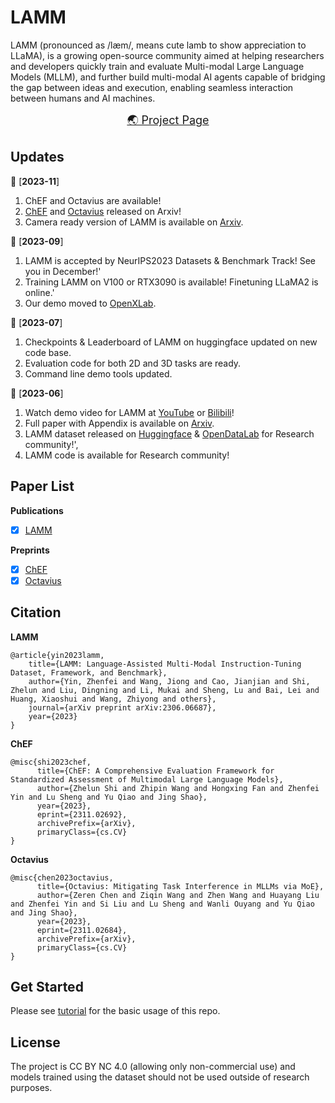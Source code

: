 # LAMM

LAMM (pronounced as /læm/, means cute lamb to show appreciation to LLaMA), is a growing open-source community aimed at helping researchers and developers quickly train and evaluate Multi-modal Large Language Models (MLLM), and further build multi-modal AI agents capable of bridging the gap between ideas and execution, enabling seamless interaction between humans and AI machines.

<p align="center">
    <font size='4'>
    <a href="https://openlamm.github.io/" target="_blank">🌏 Project Page</a>
    </font>
</p>

## Updates
📆 [**2023-11**] 
1. ChEF and Octavius are available!
2. [ChEF](https://arxiv.org/abs/2311.02692) and [Octavius](https://arxiv.org/abs/2311.02684) released on Arxiv!
3. Camera ready version of LAMM is available on [Arxiv](https://arxiv.org/abs/2306.06687).

📆 [**2023-09**]
1. LAMM is accepted by NeurIPS2023 Datasets & Benchmark Track! See you in December!'
2. Training LAMM on V100 or RTX3090 is available! Finetuning LLaMA2 is online.'
3. Our demo moved to <a href="https://openxlab.org.cn/apps/detail/LAMM/LAMM" target="_blank">OpenXLab</a>.

📆 [**2023-07**]
1.  Checkpoints & Leaderboard of LAMM on huggingface updated on new code base.
2.  Evaluation code for both 2D and 3D tasks are ready.
3.  Command line demo tools updated.

📆 [**2023-06**]
1. Watch demo video for LAMM at <a href="https://www.youtube.com/watch?v=M7XlIe8hhPk" target="_blank">YouTube</a> or <a href="https://www.bilibili.com/video/BV1kN411D7kt/" target="_blank">Bilibili</a>!
2. Full paper with Appendix is available on <a href="https://arxiv.org/abs/2306.06687" target="_blank">Arxiv</a>.
3. LAMM dataset released on <a href="https://huggingface.co/datasets/openlamm/LAMM_Dataset" target="_blank">Huggingface</a> & <a href="https://opendatalab.com/LAMM/LAMM" target="_blank">OpenDataLab</a> for Research community!',
4. LAMM code is available for Research community!


## Paper List
**Publications**

- [x] [LAMM](https://openlamm.github.io/paper_list/LAMM)


**Preprints**
- [x] [ChEF](https://openlamm.github.io/paper_list/ChEF)
- [x] [Octavius](https://openlamm.github.io/paper_list/Octavius)

## Citation
**LAMM**

```
@article{yin2023lamm,
    title={LAMM: Language-Assisted Multi-Modal Instruction-Tuning Dataset, Framework, and Benchmark},
    author={Yin, Zhenfei and Wang, Jiong and Cao, Jianjian and Shi, Zhelun and Liu, Dingning and Li, Mukai and Sheng, Lu and Bai, Lei and Huang, Xiaoshui and Wang, Zhiyong and others},
    journal={arXiv preprint arXiv:2306.06687},
    year={2023}
}
```

**ChEF**

```
@misc{shi2023chef,
      title={ChEF: A Comprehensive Evaluation Framework for Standardized Assessment of Multimodal Large Language Models}, 
      author={Zhelun Shi and Zhipin Wang and Hongxing Fan and Zhenfei Yin and Lu Sheng and Yu Qiao and Jing Shao},
      year={2023},
      eprint={2311.02692},
      archivePrefix={arXiv},
      primaryClass={cs.CV}
}
```

**Octavius**

```
@misc{chen2023octavius,
      title={Octavius: Mitigating Task Interference in MLLMs via MoE}, 
      author={Zeren Chen and Ziqin Wang and Zhen Wang and Huayang Liu and Zhenfei Yin and Si Liu and Lu Sheng and Wanli Ouyang and Yu Qiao and Jing Shao},
      year={2023},
      eprint={2311.02684},
      archivePrefix={arXiv},
      primaryClass={cs.CV}
}
```


## Get Started
Please see [tutorial](https://openlamm.github.io/tutorial) for the basic usage of this repo.

## License 

The project is CC BY NC 4.0 (allowing only non-commercial use) and models trained using the dataset should not be used outside of research purposes. 
